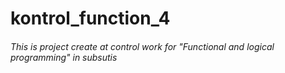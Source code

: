 # kontrol_function_4
###### This is project create at control work for "Functional and logical programming" in subsutis
